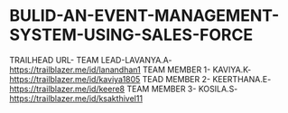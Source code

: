 # BULID-AN-EVENT-MANAGEMENT-SYSTEM-USING-SALES-FORCE
TRAILHEAD URL-
TEAM LEAD-LAVANYA.A-https://trailblazer.me/id/lanandhan1
TEAM MEMBER 1- KAVIYA.K- https://trailblazer.me/id/kaviya1805
TEAD MEMBER 2- KEERTHANA.E-https://trailblazer.me/id/keere8
TEAM MEMBER 3- KOSILA.S-https://trailblazer.me/id/ksakthivel11
